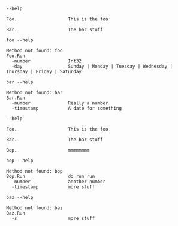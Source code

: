 `--help`

```
Foo.                   This is the foo

Bar.                   The bar stuff

```


`foo --help`

```
Method not found: foo
Foo.Run                
  -number              Int32
  -day                 Sunday | Monday | Tuesday | Wednesday | Thursday | Friday | Saturday

```


`bar --help`

```
Method not found: bar
Bar.Run                
  -number              Really a number
  -timestamp           A date for something

```


`--help`

```
Foo.                   This is the foo

Bar.                   The bar stuff

Bop.                   mmmmmmmm

```


`bop --help`

```
Method not found: bop
Bop.Run                do run run
  -number              another number
  -timestamp           more stuff

```


`baz --help`

```
Method not found: baz
Baz.Run                
  -s                   more stuff

```


